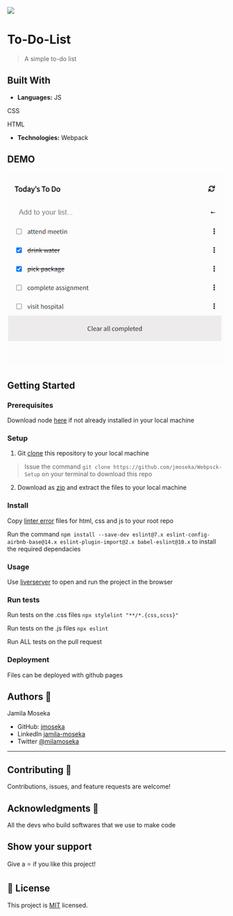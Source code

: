 
 ![](https://img.shields.io/badge/Microverse-blueviolet)

# To-Do-List

> A simple to-do list 

## Built With

- **Languages:**
 JS
 
 CSS
 
 HTML
- **Technologies:** 
Webpack


## DEMO

<img src="assets/demo-live.gif" alt="gif project">

## Getting Started

### Prerequisites
Download node [here](https://nodejs.org/en/download/) if not already installed in your local machine

### Setup
1. Git [clone]("https://github.com/jmoseka/To-Do-List") this repository to your local machine

> Issue the command ```git clone https://github.com/jmoseka/Webpsck-Setup``` on your terminal to download this repo

2. Download as [zip](https://github.com/jmoseka/To-Do-List.git) and extract the files to your local machine

### Install
Copy [linter error](https://github.com/microverseinc/linters-config/tree/master/html-css-js) files for html, css and js to your root repo

Run the command ```npm install --save-dev eslint@7.x eslint-config-airbnb-base@14.x eslint-plugin-import@2.x babel-eslint@10.x``` to install the required dependacies 

### Usage
Use [liverserver](https://marketplace.visualstudio.com/items?itemName=ritwickdey.LiveServer#:~:text=Shortcuts%20to%20Start%2FStop%20Server&text=Open%20a%20HTML%20file%20and,on%20Open%20with%20Live%20Server%20.&text=Open%20the%20Command%20Pallete%20by,Server%20to%20stop%20a%20server) to open and run the project in the browser

### Run tests

Run tests on the .css files
```npx stylelint "**/*.{css,scss}"```

Run tests on the .js files
```npx eslint ```

Run ALL tests on the pull request 

### Deployment
Files can be deployed with github pages

## Authors 👤

Jamila Moseka

- GitHub: [jmoseka](https://github.com/jmoseka)
- LinkedIn [jamila-moseka](https://www.linkedin.com/in/jamila-moseka/)
- Twitter [@milamoseka](https://twitter.com/milamoseka)
<hr>

## Contributing 🤝 

Contributions, issues, and feature requests are welcome!

## Acknowledgments 🥇
All the devs who build softwares that we use to make code

## Show your support

Give a ⭐️ if you like this project!

## 📝 License

This project is [MIT](./LICENSE) licensed.

